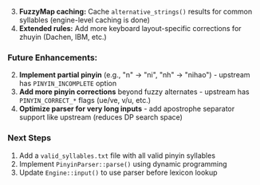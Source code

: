 3. **FuzzyMap caching:** Cache `alternative_strings()` results for common syllables (engine-level caching is done)
4. **Extended rules:** Add more keyboard layout-specific corrections for zhuyin (Dachen, IBM, etc.)

### Future Enhancements:
2. **Implement partial pinyin** (e.g., "n" → "ni", "nh" → "nihao") - upstream has `PINYIN_INCOMPLETE` option
3. **Add more pinyin corrections** beyond fuzzy alternates - upstream has `PINYIN_CORRECT_*` flags (ue/ve, v/u, etc.)
4. **Optimize parser for very long inputs** - add apostrophe separator support like upstream (reduces DP search space)

### Next Steps
1. Add a `valid_syllables.txt` file with all valid pinyin syllables
2. Implement `PinyinParser::parse()` using dynamic programming
3. Update `Engine::input()` to use parser before lexicon lookup